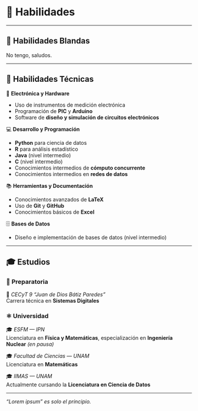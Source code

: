 # 💼 **Habilidades**

---

## 💬 **Habilidades Blandas**

No tengo, saludos.

---

## 🧰 **Habilidades Técnicas**

🔧 **Electrónica y Hardware**
- Uso de instrumentos de medición electrónica  
- Programación de **PIC** y **Arduino**  
- Software de **diseño y simulación de circuitos electrónicos**

💻 **Desarrollo y Programación**
- **Python** para ciencia de datos  
- **R** para análisis estadístico  
- **Java** (nivel intermedio)  
- **C** (nivel intermedio)  
- Conocimientos intermedios de **cómputo concurrente**  
- Conocimientos intermedios en **redes de datos**

📚 **Herramientas y Documentación**
- Conocimientos avanzados de **LaTeX**  
- Uso de **Git** y **GitHub**  
- Conocimientos básicos de **Excel**

🗄️ **Bases de Datos**
- Diseño e implementación de bases de datos (nivel intermedio)

---

## 🎓 **Estudios**

### 🧩 **Preparatoria**
📍 *CECyT 9 “Juan de Dios Bátiz Paredes”*  
Carrera técnica en **Sistemas Digitales**


### ⚛️ **Universidad**

🎓 *ESFM — IPN*  
Licenciatura en **Física y Matemáticas**, especialización en **Ingeniería Nuclear** *(en pausa)*  

🎓 *Facultad de Ciencias — UNAM*  
Licenciatura en **Matemáticas**

🎓 *IIMAS — UNAM*  
Actualmente cursando la **Licenciatura en Ciencia de Datos**

---


*“Lorem ipsum” es solo el principio.*


